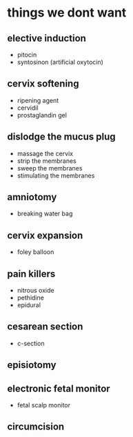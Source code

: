 # things we dont want

## elective induction

- pitocin
- syntosinon (artificial oxytocin)

## cervix softening

- ripening agent
- cervidil
- prostaglandin gel

## dislodge the mucus plug

- massage the cervix
- strip the membranes
- sweep the membranes
- stimulating the membranes

## amniotomy

- breaking water bag

## cervix expansion

- foley balloon

## pain killers

- nitrous oxide
- pethidine
- epidural

## cesarean section

- c-section

## episiotomy

## electronic fetal monitor

- fetal scalp monitor

## circumcision
